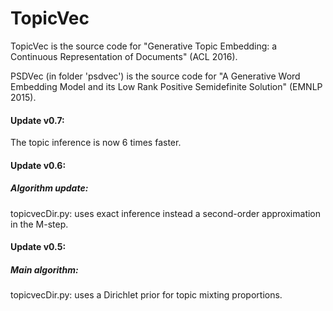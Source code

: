 # TopicVec
TopicVec is the source code for "Generative Topic Embedding: a Continuous Representation of Documents" (ACL 2016).

PSDVec (in folder 'psdvec') is the source code for "A Generative Word Embedding Model and its Low Rank Positive Semidefinite Solution" (EMNLP 2015).

#### Update v0.7: 
The topic inference is now 6 times faster.

#### Update v0.6:
##### Algorithm update: 
topicvecDir.py: uses exact inference instead a second-order approximation in the M-step.

#### Update v0.5:
##### Main algorithm: 
topicvecDir.py: uses a Dirichlet prior for topic mixting proportions.

